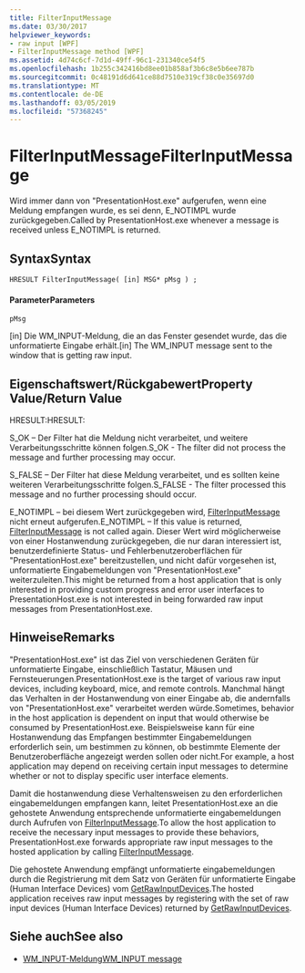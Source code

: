 ```yaml
---
title: FilterInputMessage
ms.date: 03/30/2017
helpviewer_keywords:
- raw input [WPF]
- FilterInputMessage method [WPF]
ms.assetid: 4d74c6cf-7d1d-49ff-96c1-231340ce54f5
ms.openlocfilehash: 1b255c342416bd8ee01b858af3b6c8e5b6ee787b
ms.sourcegitcommit: 0c48191d6d641ce88d7510e319cf38c0e35697d0
ms.translationtype: MT
ms.contentlocale: de-DE
ms.lasthandoff: 03/05/2019
ms.locfileid: "57368245"
---
```

# <a name="filterinputmessage"></a><span data-ttu-id="1e69b-102">FilterInputMessage</span><span class="sxs-lookup"><span data-stu-id="1e69b-102">FilterInputMessage</span></span>
<span data-ttu-id="1e69b-103">Wird immer dann von "PresentationHost.exe" aufgerufen, wenn eine Meldung empfangen wurde, es sei denn, E_NOTIMPL wurde zurückgegeben.</span><span class="sxs-lookup"><span data-stu-id="1e69b-103">Called by PresentationHost.exe whenever a message is received unless E_NOTIMPL is returned.</span></span>  
  
## <a name="syntax"></a><span data-ttu-id="1e69b-104">Syntax</span><span class="sxs-lookup"><span data-stu-id="1e69b-104">Syntax</span></span>  
  
```  
HRESULT FilterInputMessage( [in] MSG* pMsg ) ;  
```  
  
#### <a name="parameters"></a><span data-ttu-id="1e69b-105">Parameter</span><span class="sxs-lookup"><span data-stu-id="1e69b-105">Parameters</span></span>  
 `pMsg`  
  
 <span data-ttu-id="1e69b-106">[in] Die WM_INPUT-Meldung, die an das Fenster gesendet wurde, das die unformatierte Eingabe erhält.</span><span class="sxs-lookup"><span data-stu-id="1e69b-106">[in] The WM_INPUT message sent to the window that is getting raw input.</span></span>  
  
## <a name="property-valuereturn-value"></a><span data-ttu-id="1e69b-107">Eigenschaftswert/Rückgabewert</span><span class="sxs-lookup"><span data-stu-id="1e69b-107">Property Value/Return Value</span></span>  
 <span data-ttu-id="1e69b-108">HRESULT:</span><span class="sxs-lookup"><span data-stu-id="1e69b-108">HRESULT:</span></span>  
  
 <span data-ttu-id="1e69b-109">S_OK – Der Filter hat die Meldung nicht verarbeitet, und weitere Verarbeitungsschritte können folgen.</span><span class="sxs-lookup"><span data-stu-id="1e69b-109">S_OK - The filter did not process the message and further processing may occur.</span></span>  
  
 <span data-ttu-id="1e69b-110">S_FALSE – Der Filter hat diese Meldung verarbeitet, und es sollten keine weiteren Verarbeitungsschritte folgen.</span><span class="sxs-lookup"><span data-stu-id="1e69b-110">S_FALSE - The filter processed this message and no further processing should occur.</span></span>  
  
 <span data-ttu-id="1e69b-111">E_NOTIMPL – bei diesem Wert zurückgegeben wird, [FilterInputMessage](filterinputmessage.md) nicht erneut aufgerufen.</span><span class="sxs-lookup"><span data-stu-id="1e69b-111">E_NOTIMPL – If this value is returned, [FilterInputMessage](filterinputmessage.md) is not called again.</span></span> <span data-ttu-id="1e69b-112">Dieser Wert wird möglicherweise von einer Hostanwendung zurückgegeben, die nur daran interessiert ist, benutzerdefinierte Status- und Fehlerbenutzeroberflächen für "PresentationHost.exe" bereitzustellen, und nicht dafür vorgesehen ist, unformatierte Eingabemeldungen von "PresentationHost.exe" weiterzuleiten.</span><span class="sxs-lookup"><span data-stu-id="1e69b-112">This might be returned from a host application that is only interested in providing custom progress and error user interfaces to PresentationHost.exe is not interested in being forwarded raw input messages from PresentationHost.exe.</span></span>  
  
## <a name="remarks"></a><span data-ttu-id="1e69b-113">Hinweise</span><span class="sxs-lookup"><span data-stu-id="1e69b-113">Remarks</span></span>  
 <span data-ttu-id="1e69b-114">"PresentationHost.exe" ist das Ziel von verschiedenen Geräten für unformatierte Eingabe, einschließlich Tastatur, Mäusen und Fernsteuerungen.</span><span class="sxs-lookup"><span data-stu-id="1e69b-114">PresentationHost.exe is the target of various raw input devices, including keyboard, mice, and remote controls.</span></span> <span data-ttu-id="1e69b-115">Manchmal hängt das Verhalten in der Hostanwendung von einer Eingabe ab, die andernfalls von "PresentationHost.exe" verarbeitet werden würde.</span><span class="sxs-lookup"><span data-stu-id="1e69b-115">Sometimes, behavior in the host application is dependent on input that would otherwise be consumed by PresentationHost.exe.</span></span> <span data-ttu-id="1e69b-116">Beispielsweise kann für eine Hostanwendung das Empfangen bestimmter Eingabemeldungen erforderlich sein, um bestimmen zu können, ob bestimmte Elemente der Benutzeroberfläche angezeigt werden sollen oder nicht.</span><span class="sxs-lookup"><span data-stu-id="1e69b-116">For example, a host application may depend on receiving certain input messages to determine whether or not to display specific user interface elements.</span></span>  
  
 <span data-ttu-id="1e69b-117">Damit die hostanwendung diese Verhaltensweisen zu den erforderlichen eingabemeldungen empfangen kann, leitet PresentationHost.exe an die gehostete Anwendung entsprechende unformatierte eingabemeldungen durch Aufrufen von [FilterInputMessage](filterinputmessage.md).</span><span class="sxs-lookup"><span data-stu-id="1e69b-117">To allow the host application to receive the necessary input messages to provide these behaviors, PresentationHost.exe forwards appropriate raw input messages to the hosted application by calling [FilterInputMessage](filterinputmessage.md).</span></span>  
  
 <span data-ttu-id="1e69b-118">Die gehostete Anwendung empfängt unformatierte eingabemeldungen durch die Registrierung mit dem Satz von Geräten für unformatierte Eingabe (Human Interface Devices) vom [GetRawInputDevices](getrawinputdevices.md).</span><span class="sxs-lookup"><span data-stu-id="1e69b-118">The hosted application receives raw input messages by registering with the set of raw input devices (Human Interface Devices) returned by [GetRawInputDevices](getrawinputdevices.md).</span></span>  
  
## <a name="see-also"></a><span data-ttu-id="1e69b-119">Siehe auch</span><span class="sxs-lookup"><span data-stu-id="1e69b-119">See also</span></span>
- [<span data-ttu-id="1e69b-120">WM_INPUT-Meldung</span><span class="sxs-lookup"><span data-stu-id="1e69b-120">WM_INPUT message</span></span>](/windows/desktop/inputdev/wm-input)
